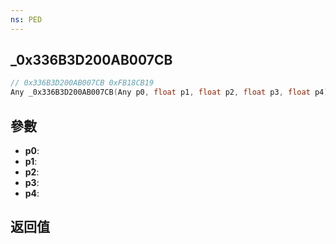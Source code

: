 ```yaml
---
ns: PED
---
```

## _0x336B3D200AB007CB

```c
// 0x336B3D200AB007CB 0xFB18CB19
Any _0x336B3D200AB007CB(Any p0, float p1, float p2, float p3, float p4);
```


## 參數
* **p0**: 
* **p1**: 
* **p2**: 
* **p3**: 
* **p4**: 

## 返回值
